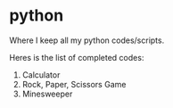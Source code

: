 # python
Where I keep all my python codes/scripts.

Heres is the list of completed codes:
1. Calculator
2. Rock, Paper, Scissors Game
3. Minesweeper 
